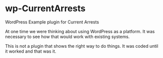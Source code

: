 wp-CurrentArrests
=================

WordPress Example plugin for Current Arrests

At one time we were thinking about using WordPress as a platform. It was necessary to see how that would work with existing systems.

This is not a plugin that shows the right way to do things. It was coded until it worked and that was it.